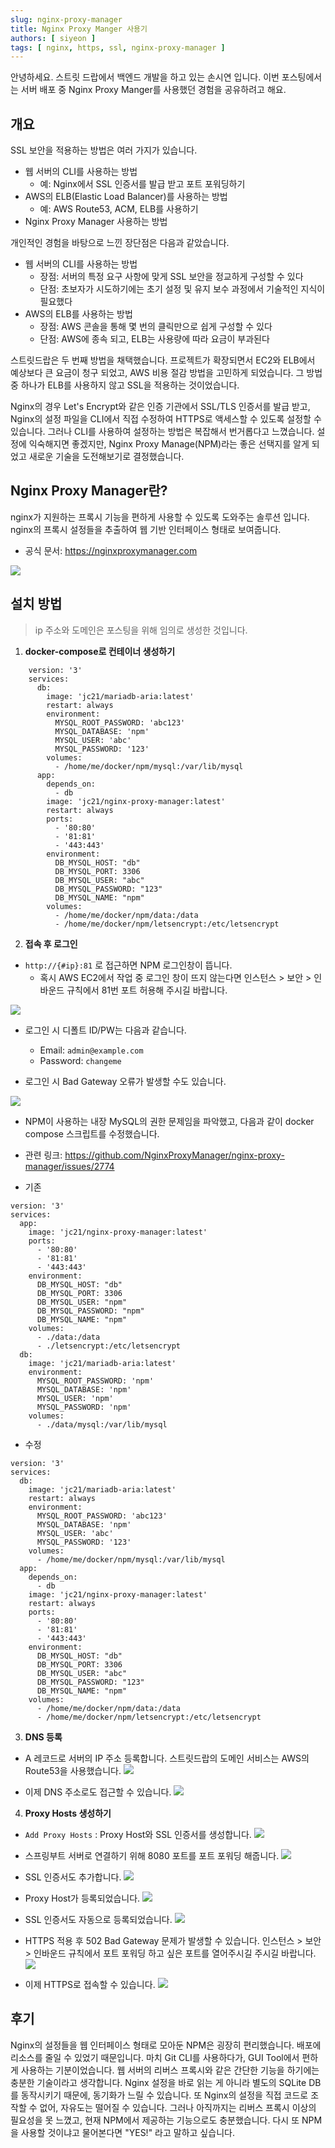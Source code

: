 ```yaml
---
slug: nginx-proxy-manager
title: Nginx Proxy Manger 사용기
authors: [ siyeon ]
tags: [ nginx, https, ssl, nginx-proxy-manager ]
---
```


안녕하세요. 스트릿 드랍에서 백엔드 개발을 하고 있는 손시연 입니다.
이번 포스팅에서는 서버 배포 중 Nginx Proxy Manger를 사용했던 경험을 공유하려고 해요.

## 개요
SSL 보안을 적용하는 방법은 여러 가지가 있습니다.
- 웹 서버의 CLI를 사용하는 방법
	- 예: Nginx에서 SSL 인증서를 발급 받고 포트 포워딩하기
- AWS의 ELB(Elastic Load Balancer)를 사용하는 방법
	- 예: AWS Route53, ACM, ELB를 사용하기
- Nginx Proxy Manager 사용하는 방법

개인적인 경험을 바탕으로 느낀 장단점은 다음과 같았습니다.
- 웹 서버의 CLI를 사용하는 방법
	- 장점: 서버의 특정 요구 사항에 맞게 SSL 보안을 정교하게 구성할 수 있다
	- 단점: 초보자가 시도하기에는 초기 설정 및 유지 보수 과정에서 기술적인 지식이 필요했다
- AWS의 ELB를 사용하는 방법
	- 장점: AWS 콘솔을 통해 몇 번의 클릭만으로 쉽게 구성할 수 있다
	- 단점: AWS에 종속 되고, ELB는 사용량에 따라 요금이 부과된다

스트릿드랍은 두 번째 방법을 채택했습니다. 프로젝트가 확장되면서 EC2와 ELB에서 예상보다 큰 요금이 청구 되었고, AWS 비용 절감 방법을 고민하게 되었습니다. 그 방법 중 하나가 ELB를 사용하지 않고 SSL을 적용하는 것이었습니다.

Nginx의 경우 Let's Encrypt와 같은 인증 기관에서 SSL/TLS 인증서를 발급 받고, Nginx의 설정 파일을 CLI에서 직접 수정하여 HTTPS로 액세스할 수 있도록 설정할 수 있습니다. 그러나 CLI를 사용하여 설정하는 방법은 복잡해서 번거롭다고 느꼈습니다. 설정에 익숙해지면 좋겠지만, Nginx Proxy Manage(NPM)라는 좋은 선택지를 알게 되었고 새로운 기술을 도전해보기로 결정했습니다.


## Nginx Proxy Manager란?
nginx가 지원하는 프록시 기능을 편하게 사용할 수 있도록 도와주는 솔루션 입니다. nginx의 프록시 설정들을 추출하여 웹 기반 인터페이스 형태로 보여줍니다.
- 공식 문서: https://nginxproxymanager.com

![](./2024-03-15-nginx-proxy-manager/nginx-proxy-manager-1.png)


## 설치 방법
> ip 주소와 도메인은 포스팅을 위해 임의로 생성한 것입니다.

1. **docker-compose로 컨테이너 생성하기**
```
    version: '3'
    services:
      db:
        image: 'jc21/mariadb-aria:latest'
        restart: always
        environment:
          MYSQL_ROOT_PASSWORD: 'abc123'
          MYSQL_DATABASE: 'npm'
          MYSQL_USER: 'abc'
          MYSQL_PASSWORD: '123'
        volumes:
          - /home/me/docker/npm/mysql:/var/lib/mysql
      app:
        depends_on:
          - db
        image: 'jc21/nginx-proxy-manager:latest'
        restart: always
        ports:
          - '80:80'
          - '81:81'
          - '443:443'
        environment:
          DB_MYSQL_HOST: "db"
          DB_MYSQL_PORT: 3306
          DB_MYSQL_USER: "abc"
          DB_MYSQL_PASSWORD: "123"
          DB_MYSQL_NAME: "npm"
        volumes:
          - /home/me/docker/npm/data:/data
          - /home/me/docker/npm/letsencrypt:/etc/letsencrypt
```


2. **접속 후 로그인**
- `http://{#ip}:81` 로 접근하면 NPM 로그인창이 뜹니다.
	- 혹시 AWS EC2에서 작업 중 로그인 창이 뜨지 않는다면 인스턴스 > 보안 > 인바운드 규칙에서 81번 포트 허용해 주시길 바랍니다.

![](./2024-03-15-nginx-proxy-manager/nginx-proxy-manager-2.png)


- 로그인 시 디폴트 ID/PW는 다음과 같습니다.
	- Email: `admin@example.com`
	- Password: `changeme`


- 로그인 시 Bad Gateway 오류가 발생할 수도 있습니다.

![](./2024-03-15-nginx-proxy-manager/nginx-proxy-manager-3.png)


- NPM이 사용하는 내장 MySQL의 권한 문제임을 파악했고, 다음과 같이 docker compose 스크립트를 수정했습니다.
- 관련 링크: https://github.com/NginxProxyManager/nginx-proxy-manager/issues/2774

- 기존
```
version: '3'
services:
  app:
	image: 'jc21/nginx-proxy-manager:latest'
	ports:
	  - '80:80'
	  - '81:81'
	  - '443:443'
	environment:
	  DB_MYSQL_HOST: "db"
	  DB_MYSQL_PORT: 3306
	  DB_MYSQL_USER: "npm"
	  DB_MYSQL_PASSWORD: "npm"
	  DB_MYSQL_NAME: "npm"
	volumes:
	  - ./data:/data
	  - ./letsencrypt:/etc/letsencrypt
  db:
	image: 'jc21/mariadb-aria:latest'
	environment:
	  MYSQL_ROOT_PASSWORD: 'npm'
	  MYSQL_DATABASE: 'npm'
	  MYSQL_USER: 'npm'
	  MYSQL_PASSWORD: 'npm'
	volumes:
	  - ./data/mysql:/var/lib/mysql
```
    
- 수정
```
version: '3'
services:
  db:
	image: 'jc21/mariadb-aria:latest'
	restart: always
	environment:
	  MYSQL_ROOT_PASSWORD: 'abc123'
	  MYSQL_DATABASE: 'npm'
	  MYSQL_USER: 'abc'
	  MYSQL_PASSWORD: '123'
	volumes:
	  - /home/me/docker/npm/mysql:/var/lib/mysql
  app:
	depends_on:
	  - db
	image: 'jc21/nginx-proxy-manager:latest'
	restart: always
	ports:
	  - '80:80'
	  - '81:81'
	  - '443:443'
	environment:
	  DB_MYSQL_HOST: "db"
	  DB_MYSQL_PORT: 3306
	  DB_MYSQL_USER: "abc"
	  DB_MYSQL_PASSWORD: "123"
	  DB_MYSQL_NAME: "npm"
	volumes:
	  - /home/me/docker/npm/data:/data
	  - /home/me/docker/npm/letsencrypt:/etc/letsencrypt
```


3. **DNS 등록**
- A 레코드로 서버의 IP 주소 등록합니다. 스트릿드랍의 도메인 서비스는 AWS의 Route53을 사용했습니다.
![](./2024-03-15-nginx-proxy-manager/nginx-proxy-manager-4.png)


- 이제 DNS 주소로도 접근할 수 있습니다.
![](./2024-03-15-nginx-proxy-manager/nginx-proxy-manager-5.png)


4. **Proxy Hosts 생성하기**
- `Add Proxy Hosts` : Proxy Host와 SSL 인증서를 생성합니다.
![](./2024-03-15-nginx-proxy-manager/nginx-proxy-manager-6.png)


- 스프링부트 서버로 연결하기 위해 8080 포트를 포트 포워딩 해줍니다.
![](./2024-03-15-nginx-proxy-manager/nginx-proxy-manager-7.png)


- SSL 인증서도 추가합니다.
![](./2024-03-15-nginx-proxy-manager/nginx-proxy-manager-8.png)


- Proxy Host가 등록되었습니다.
![](./2024-03-15-nginx-proxy-manager/nginx-proxy-manager-9.png)


- SSL 인증서도 자동으로 등록되었습니다.
![](./2024-03-15-nginx-proxy-manager/nginx-proxy-manager-10.png)


- HTTPS 적용 후 502 Bad Gateway 문제가 발생할 수 있습니다. 인스턴스 > 보안 > 인바운드 규칙에서 포트 포워딩 하고 싶은 포트를 열어주시길 주시길 바랍니다.
![](./2024-03-15-nginx-proxy-manager/nginx-proxy-manager-11.png)

- 이제 HTTPS로 접속할 수 있습니다.
![](./2024-03-15-nginx-proxy-manager/nginx-proxy-manager-12.png)


## 후기
Nginx의 설정들을 웹 인터페이스 형태로 모아둔 NPM은 굉장히 편리했습니다. 배포에 리소스를 줄일 수 있었기 때문입니다. 마치 Git CLI를 사용하다가, GUI Tool에서 편하게 사용하는 기분이었습니다. 웹 서버의 리버스 프록시와 같은 간단한 기능을 하기에는 충분한 기술이라고 생각합니다.
Nginx 설정을 바로 읽는 게 아니라 별도의 SQLite DB를 동작시키기 때문에, 동기화가 느릴 수 있습니다. 또 Nginx의 설정을 직접 코드로 조작할 수 없어, 자유도는 떨어질 수 있습니다. 그러나 아직까지는 리버스 프록시 이상의 필요성을 못 느꼈고, 현재 NPM에서 제공하는 기능으로도 충분했습니다. 다시 또 NPM을 사용할 것이냐고 물어본다면 "YES!" 라고 말하고 싶습니다.